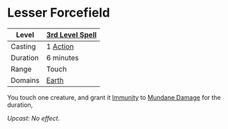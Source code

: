 # Lesser Forcefield

| Level    | [3rd Level Spell](../../../Spell%20Level.md)        |
| -------- | --------------------------------------------------- |
| Casting  | 1 [Action](../../../../Game%20Procedures/Action.md) |
| Duration | 6 minutes                                           |
| Range    | Touch                                               |
| Domains  | [Earth](../../../Spell%20Domains/Earth.md)          |

You touch one creature, and grant it [Immunity](../../../../Conditions/Immune.md) to [Mundane Damage](../../../../Damage%20Types/Mundane%20Damage.md) for the duration,


*Upcast: No effect.*